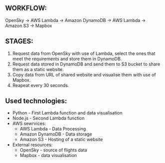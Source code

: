 ## WORKFLOW:
OpenSky -> AWS Lambda -> Amazon DynamoDB -> AWS Lambda -> Amazon S3 -> Mapbox

## STAGES:
1. Request data from OpenSky with use of Lambda, select the ones that meet the requirements and store them in DynamoDB.
2. Request data stored in DynamoDB and send them to S3 bucket to share them as a static website.
3. Copy data from URL of shared website and visualise them with use of Mapbox.
4. Reapeat every 30 seconds.

## Used technologies:
- Python - First Lambda function and data visualisation
- Node.js - Second Lambda function
- AWS sewrvices:
  - AWS Lambda - Data Processing <!-- (Downloading data, Uploading to DB and Refreshing the website content) -->
  - Amazon DynamoDB - Data storage <!-- in a Table -->
  - Amazon S3 - Hosting of a static website <!-- containing parameters of flights that meet the requirements (we are looking for flights above Poland) in form of JSON file -->
- External resources:
  - OpenSky - source of flights data
  - Mapbox -  data visualisation 
